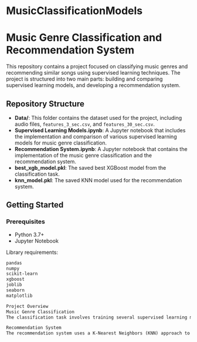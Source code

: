 # MusicClassificationModels

# Music Genre Classification and Recommendation System

This repository contains a project focused on classifying music genres and recommending similar songs using supervised learning techniques. The project is structured into two main parts: building and comparing supervised learning models, and developing a recommendation system.

## Repository Structure

- **Data/**: This folder contains the dataset used for the project, including audio files, `features_3_sec.csv`, and `features_30_sec.csv`.
- **Supervised Learning Models.ipynb**: A Jupyter notebook that includes the implementation and comparison of various supervised learning models for music genre classification.
- **Recommendation System.ipynb**: A Jupyter notebook that contains the implementation of the music genre classification and the recommendation system.
- **best_xgb_model.pkl**: The saved best XGBoost model from the classification task.
- **knn_model.pkl**: The saved KNN model used for the recommendation system.

## Getting Started

### Prerequisites

- Python 3.7+
- Jupyter Notebook

Library requirements:
```txt
pandas
numpy
scikit-learn
xgboost
joblib
seaborn
matplotlib

Project Overview
Music Genre Classification
The classification task involves training several supervised learning models, including Random Forest, SVM, KNN, Decision Tree, and XGBoost, to classify music genres based on extracted features. The models are evaluated using metrics such as accuracy, confusion matrix, and ROC-AUC score.

Recommendation System
The recommendation system uses a K-Nearest Neighbors (KNN) approach to recommend similar songs based on cosine similarity of their features. The system is designed to provide recommendations for a given song from the dataset.